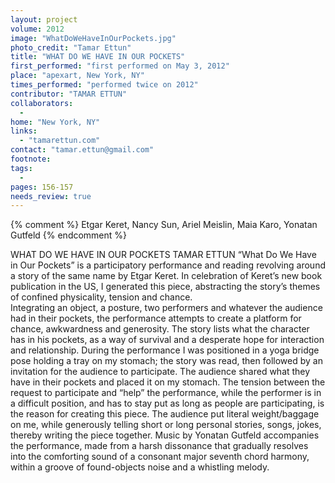 ```yaml
---
layout: project
volume: 2012
image: "WhatDoWeHaveInOurPockets.jpg"
photo_credit: "Tamar Ettun"
title: "WHAT DO WE HAVE IN OUR POCKETS"
first_performed: "first performed on May 3, 2012"
place: "apexart, New York, NY"
times_performed: "performed twice on 2012"
contributor: "TAMAR ETTUN"
collaborators: 
  - 
home: "New York, NY"
links: 
  - "tamarettun.com"
contact: "tamar.ettun@gmail.com"
footnote: 
tags: 
  - 
pages: 156-157
needs_review: true
---
```


{% comment %} 
Etgar Keret, Nancy Sun, Ariel Meislin, Maia Karo, Yonatan Gutfeld
{% endcomment %}

 WHAT DO WE HAVE IN OUR POCKETS 
 TAMAR ETTUN 
 “What Do We Have in Our Pockets” is a participatory performance and reading revolving around a story of the same name by Etgar Keret. In celebration of Keret’s new book publication in the US, I generated this piece, abstracting the story’s themes of confined physicality, tension and chance.  
 Integrating an object, a posture, two performers and whatever the audience had in their pockets, the performance attempts to create a platform for chance, awkwardness and generosity. The story lists what the character has in his pockets, as a way of survival and a desperate hope for interaction and relationship. 
 During the performance I was positioned in a yoga bridge pose holding a tray on my stomach; the story was read, then followed by an invitation for the audience to participate. The audience shared what they have in their pockets and placed it on my stomach. The tension between the request to participate and “help” the performance, while the performer is in a difficult position, and has to stay put as long as people are participating, is the reason for creating this piece. The audience put literal weight/baggage on me, while generously telling short or long personal stories, songs, jokes, thereby writing the piece together. 
 Music by Yonatan Gutfeld accompanies the performance, made from a harsh dissonance that gradually resolves into the comforting sound of a consonant major seventh chord harmony, within a groove of found-objects noise and a whistling melody. 
